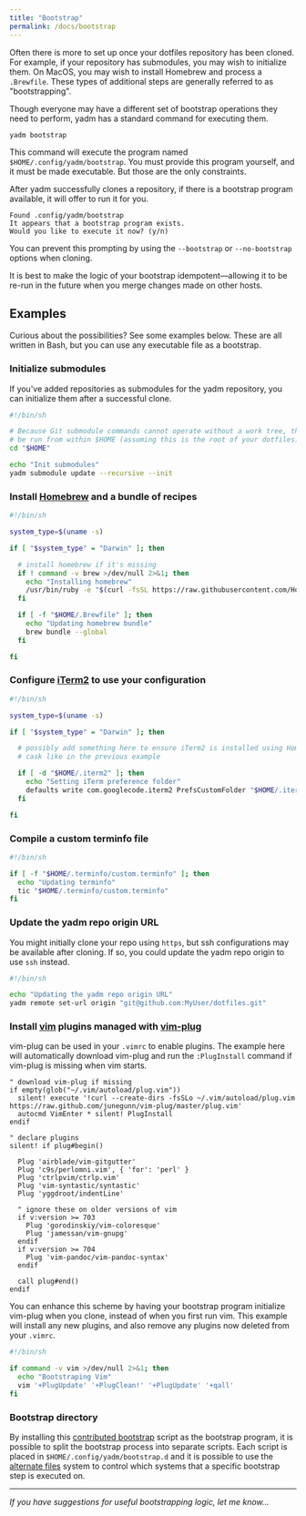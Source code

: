 ```yaml
---
title: "Bootstrap"
permalink: /docs/bootstrap
---
```


Often there is more to set up once your dotfiles repository has been cloned. For
example, if your repository has submodules, you may wish to initialize them. On
MacOS, you may wish to install Homebrew and process a `.Brewfile`. These types
of additional steps are generally referred to as "bootstrapping".

Though everyone may have a different set of bootstrap operations they need to
perform, yadm has a standard command for executing them.

    yadm bootstrap

This command will execute the program named `$HOME/.config/yadm/bootstrap`. You must
provide this program yourself, and it must be made executable. But those are the
only constraints.

After yadm successfully clones a repository, if there is a bootstrap program
available, it will offer to run it for you.

    Found .config/yadm/bootstrap
    It appears that a bootstrap program exists.
    Would you like to execute it now? (y/n)

You can prevent this prompting by using the `--bootstrap` or `--no-bootstrap`
options when cloning.

It is best to make the logic of your bootstrap idempotent—allowing it to be
re-run in the future when you merge changes made on other hosts.

## Examples

Curious about the possibilities? See some examples below. These are all written
in Bash, but you can use any executable file as a bootstrap.

### Initialize submodules

If you've added repositories as submodules for the yadm repository, you can
initialize them after a successful clone.

```bash
#!/bin/sh

# Because Git submodule commands cannot operate without a work tree, they must
# be run from within $HOME (assuming this is the root of your dotfiles)
cd "$HOME"

echo "Init submodules"
yadm submodule update --recursive --init
```

### Install [Homebrew](http://brew.sh/) and a bundle of recipes

```bash
#!/bin/sh

system_type=$(uname -s)

if [ "$system_type" = "Darwin" ]; then

  # install homebrew if it's missing
  if ! command -v brew >/dev/null 2>&1; then
    echo "Installing homebrew"
    /usr/bin/ruby -e "$(curl -fsSL https://raw.githubusercontent.com/Homebrew/install/master/install.sh)"
  fi

  if [ -f "$HOME/.Brewfile" ]; then
    echo "Updating homebrew bundle"
    brew bundle --global
  fi

fi
```

### Configure [iTerm2](http://www.iterm2.com/) to use your configuration

```bash
#!/bin/sh

system_type=$(uname -s)

if [ "$system_type" = "Darwin" ]; then

  # possibly add something here to ensure iTerm2 is installed using Homebrew
  # cask like in the previous example

  if [ -d "$HOME/.iterm2" ]; then
    echo "Setting iTerm preference folder"
    defaults write com.googlecode.iterm2 PrefsCustomFolder "$HOME/.iterm2"
  fi

fi
```

### Compile a custom terminfo file

```bash
#!/bin/sh

if [ -f "$HOME/.terminfo/custom.terminfo" ]; then
  echo "Updating terminfo"
  tic "$HOME/.terminfo/custom.terminfo"
fi
```

### Update the yadm repo origin URL

You might initially clone your repo using `https`, but ssh configurations may be
available after cloning. If so, you could update the yadm repo origin to use
`ssh` instead.

```bash
#!/bin/sh

echo "Updating the yadm repo origin URL"
yadm remote set-url origin "git@github.com:MyUser/dotfiles.git"
```

### Install [vim](http://www.vim.org/) plugins managed with [vim-plug](https://github.com/junegunn/vim-plug)

vim-plug can be used in your `.vimrc` to enable plugins. The example here will
automatically download vim-plug and run the `:PlugInstall` command if
vim-plug is missing when vim starts.

```vim
" download vim-plug if missing
if empty(glob("~/.vim/autoload/plug.vim"))
  silent! execute '!curl --create-dirs -fsSLo ~/.vim/autoload/plug.vim https://raw.github.com/junegunn/vim-plug/master/plug.vim'
  autocmd VimEnter * silent! PlugInstall
endif

" declare plugins
silent! if plug#begin()

  Plug 'airblade/vim-gitgutter'
  Plug 'c9s/perlomni.vim', { 'for': 'perl' }
  Plug 'ctrlpvim/ctrlp.vim'
  Plug 'vim-syntastic/syntastic'
  Plug 'yggdroot/indentLine'

  " ignore these on older versions of vim
  if v:version >= 703
    Plug 'gorodinskiy/vim-coloresque'
    Plug 'jamessan/vim-gnupg'
  endif
  if v:version >= 704
    Plug 'vim-pandoc/vim-pandoc-syntax'
  endif

  call plug#end()
endif
```

You can enhance this scheme by having your bootstrap program initialize
vim-plug when you clone, instead of when you first run vim. This example
will install any new plugins, and also remove any plugins now deleted from your
`.vimrc`.

```bash
#!/bin/sh

if command -v vim >/dev/null 2>&1; then
  echo "Bootstraping Vim"
  vim '+PlugUpdate' '+PlugClean!' '+PlugUpdate' '+qall'
fi
```

### Bootstrap directory

By installing this [contributed bootstrap][bootstrap.d] script as the bootstrap
program, it is possible to split the bootstrap process into separate
scripts. Each script is placed in `$HOME/.config/yadm/bootstrap.d` and it is
possible to use the [alternate files](/docs/alternates) system to control which
systems that a specific bootstrap step is executed on.

[bootstrap.d]: https://raw.githubusercontent.com/TheLocehiliosan/yadm/master/contrib/bootstrap/bootstrap-in-dir

---

_If you have suggestions for useful bootstrapping logic, let me know..._
